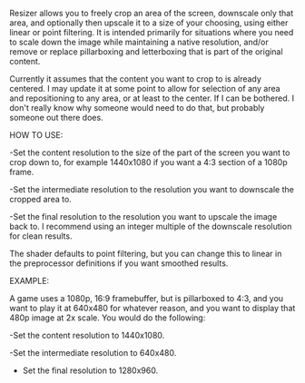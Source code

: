 Resizer allows you to freely crop an area of the screen, downscale only that area, and optionally then upscale it to a size of your choosing, using either linear or point filtering. 
It is intended primarily for situations where you need to scale down the image while maintaining a native resolution, and/or remove or replace pillarboxing and letterboxing that is part of the original content.

Currently it assumes that the content you want to crop to is already centered. 
I may update it at some point to allow for selection of any area and repositioning to any area, or at least to the center. If I can be bothered.
I don't really know why someone would need to do that, but probably someone out there does.

HOW TO USE:

-Set the content resolution to the size of the part of the screen you want to crop down to, for example 1440x1080 if you want a 4:3 section of a 1080p frame.

-Set the intermediate resolution to the resolution you want to downscale the cropped area to.

-Set the final resolution to the resolution you want to upscale the image back to. I recommend using an integer multiple of the downscale resolution for clean results.

The shader defaults to point filtering, but you can change this to linear in the preprocessor definitions if you want smoothed results.


EXAMPLE:

A game uses a 1080p, 16:9 framebuffer, but is pillarboxed to 4:3, and you want to play it at 640x480 for whatever reason, and you want to display that 480p image at 2x scale.
You would do the following:

-Set the content resolution to 1440x1080.

-Set the intermediate resolution to 640x480.

- Set the final resolution to 1280x960.
